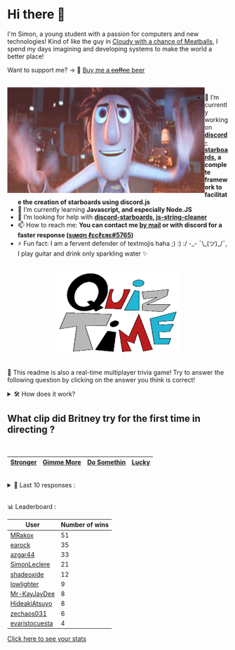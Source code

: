 # Hi there 👋

I'm Simon, a young student with a passion for computers and new technologies!
Kind of like the guy in [Cloudy with a chance of Meatballs](https://www.youtube.com/watch?v=dQw4w9WgXcQ), I spend my days imagining and developing systems to make the world a better place!

Want to support me? -> 🍺 [Buy me a ~~coffee~~ beer](https://www.buymeacoffee.com/SimonLeclere)

<br>

<img width="450" height="240" src="./assets/cloudyWithAChanceOfMeatBalls.gif" align=left>

- 🔭 I’m currently working on **[discord-starboards](https://github.com/SimonLeclere/discord-starboards), a complete framework to facilitate the creation of starboards using discord.js**
- 🌱 I’m currently learning **Javascript, and especially Node.JS**
- 🤔 I’m looking for help with **[discord-starboards](https://github.com/SimonLeclere/discord-starboards), [js-string-cleaner](https://github.com/SimonLeclere/Js-String-Cleaner)**
- 📫 How to reach me: **You can contact me [by mail](mailto:simon-leclere@orange.fr) or with discord for a faster response ([sιмση ℓεcℓεяε#5765](https://discord.com/invite/U2VGrkT))**
- ⚡ Fun fact: I am a fervent defender of textmojis haha ;) :) :/ -\_- ¯\\\_(ツ)\_/¯, I play guitar and drink only sparkling water ✨

<br>

<center><img width="280" height="187" src="./assets/quizTime.gif"></center>

<br>

🎲 This readme is also a real-time multiplayer trivia game! Try to answer the following question by clicking on the answer you think is correct!
<details>
  <summary>🛠️ How does it work?</summary>
  Each answer is a link to a pre-filled issue. When you press "Submit new issue", it triggers a Github action workflow that compares your answer with the correct answer, finds a new question and updates the readme.md file. Not bad huh?! This whole process only takes about 20 seconds!
</details>

## What clip did Britney try for the first time in directing ?

<br>

| [Stronger](https://github.com/SimonLeclere/SimonLeclere/issues/new?title=quiz%7C234%7CStronger&body=Just%20click%20'Submit%20new%20issue'.) | [Gimme More](https://github.com/SimonLeclere/SimonLeclere/issues/new?title=quiz%7C234%7CGimme%20More&body=Just%20click%20'Submit%20new%20issue'.) | [Do Somethin](https://github.com/SimonLeclere/SimonLeclere/issues/new?title=quiz%7C234%7CDo%20Somethin&body=Just%20click%20'Submit%20new%20issue'.) | [Lucky](https://github.com/SimonLeclere/SimonLeclere/issues/new?title=quiz%7C234%7CLucky&body=Just%20click%20'Submit%20new%20issue'.) |
| - | - | - | - | 

<br>

<details>
  <summary>📒 Last 10 responses :</summary>

- **Lucas9h** answered **Tintin in Tibet** to `In what adventure does Tintin find himself facing an impressive Yeti ?` (Good answer)
- **Lucas9h** answered **Marcel Tyberg** to `Who composed the original version of the popular song « Étoile des neiges » ?` (Wrong answer)
- **Lucas9h** answered **Neck** to `Where is the uropygian gland of the pigeon, the specific intradermal gland of birds ?` (Wrong answer)
- **Lucas9h** answered **Mulan** to `What Disney adventures take place in northern China ?` (Good answer)
- **Lucas9h** answered **Wolverine** to `Who is Logan in the Marvel Comics « X-Men » ?` (Good answer)
- **shaynlink** answered **Arizona** to `What tea is produced jointly by Nestlé and Coca-Cola ?` (Wrong answer)
- **shaynlink** answered **Serial** to `Who embodies the first woman on earth in Greek mythology ?` (Wrong answer)
- **shaynlink** answered **Sequoia** to `In the United States, what tree over 83 meters tall is called General Sherman ?` (Good answer)
- **SimonLeclere** answered **Cutting** to `Which technique easily allows the multiplication of cacti ?` (Good answer)
- **HideakiAtsuyo** answered **Hornet** to `What other more aggressive insect is the bee often confused with ?` (Wrong answer)

</details>

<br>

📊 Leaderboard :

| User | Number of wins |
|-|-|
| [MRakox](https://github.com/MRakox) | 51 |
| [earock](https://github.com/earock) | 35 |
| [azgar44](https://github.com/azgar44) | 33 |
| [SimonLeclere](https://github.com/SimonLeclere) | 21 |
| [shadeoxide](https://github.com/shadeoxide) | 12 |
| [lowlighter](https://github.com/lowlighter) | 9 |
| [Mr-KayJayDee](https://github.com/Mr-KayJayDee) | 8 |
| [HideakiAtsuyo](https://github.com/HideakiAtsuyo) | 8 |
| [zechaos031](https://github.com/zechaos031) | 6 |
| [evaristocuesta](https://github.com/evaristocuesta) | 4 |

[Click here to see your stats](https://github.com/SimonLeclere/SimonLeclere/issues/new?title=MyStats&body=Just%20click%20%27Submit%20new%20issue%27.)
